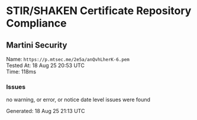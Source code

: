 # STIR/SHAKEN Certificate Repository Compliance

## Martini Security

Name: `https://p.mtsec.me/2e5a/anQvhLherK-6.pem`\
Tested At: 18 Aug 25 20:53 UTC\
Time: 118ms

### Issues

no warning, or error, or notice date level issues were found

Generated: 18 Aug 25 21:13 UTC